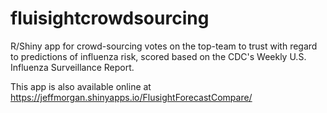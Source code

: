 # fluisightcrowdsourcing
R/Shiny app for crowd-sourcing votes on the top-team to trust with regard to predictions of influenza risk, scored based on the CDC's Weekly U.S. Influenza Surveillance Report.

This app is also available online at https://jeffmorgan.shinyapps.io/FlusightForecastCompare/
